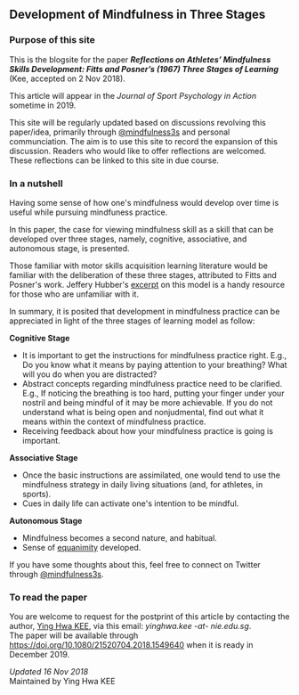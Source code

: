 ## Development of Mindfulness in Three Stages 

### Purpose of this site
This is the blogsite for the paper **_Reflections on Athletes’ Mindfulness Skills Development: Fitts and Posner’s (1967) Three Stages of Learning_** (Kee, accepted on 2 Nov 2018).

This article will appear in the *Journal of Sport Psychology in Action* sometime in 2019. 

This site will be regularly updated based on discussions revolving this paper/idea, primarily through [@mindfulness3s](https://twitter.com/@mindfulness3s/) and personal communciation. The aim is to use this site to record the expansion of this discussion. Readers who would like to offer reflections are welcomed. These reflections can be linked to this site in due course.   

### In a nutshell
Having some sense of how one's mindfulness would develop over time is useful while pursuing mindfuness practice.  

In this paper, the case for viewing mindfulness skill as a skill that can be developed over three stages, namely, cognitive, associative, and autonomous stage, is presented. 

Those familiar with motor skills acquisition learning literature would be familiar with the deliberation of these three stages, attributed to Fitts and Posner's work. Jeffery Hubber's [excerpt](https://us.humankinetics.com/blogs/excerpt/understanding-motor-learning-stages-improves-skill-instruction) on this model is a handy resource for those who are unfamiliar with it.   

In summary, it is posited that development in mindfulness practice can be appreciated in light of the three stages of learning model as follow: 

__Cognitive Stage__
  * It is important to get the instructions for mindfulness practice right. E.g., Do you know what it means by paying attention to your breathing? What will you do when you are distracted?
  * Abstract concepts regarding mindfulness practice need to be clarified. E.g., If noticing the breathing is too hard, putting your finger under your nostril and being mindful of it may be more achievable. If you do not understand what is being open and nonjudmental, find out what it means within the context of mindfulness practice.  
  * Receiving feedback about how your mindfulness practice is going is important.  

__Associative Stage__
  * Once the basic instructions are assimilated, one would tend to use the mindfulness strategy in daily living situations (and, for athletes, in sports).
  * Cues in daily life can activate one's intention to be mindful.   

__Autonomous Stage__
  * Mindfulness becomes a second nature, and habitual.
  * Sense of [equanimity](https://dx.doi.org/10.1007%2Fs12671-013-0269-8) developed.  

If you have some thoughts about this, feel free to connect on Twitter through [@mindfulness3s](https://twitter.com/@mindfulness3s/).

### To read the paper
You are welcome to request for the postprint of this article by contacting the author, [Ying Hwa KEE](https://scholar.google.com.sg/citations?user=_4flSMUAAAAJ&hl=en), via this email: *yinghwa.kee -at- nie.edu.sg*. 
<br>
The paper will be available through https://doi.org/10.1080/21520704.2018.1549640 when it is ready in December 2019.

*Updated 16 Nov 2018* 
<br>
Maintained by Ying Hwa KEE 
